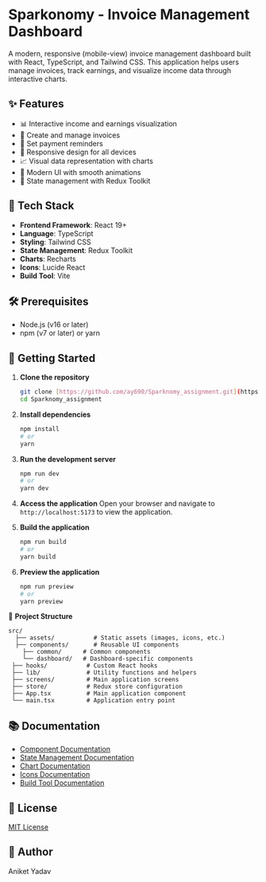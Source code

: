 # Sparkonomy - Invoice Management Dashboard

A modern, responsive (mobile-view) invoice management dashboard built with React, TypeScript, and Tailwind CSS. This application helps users manage invoices, track earnings, and visualize income data through interactive charts.

## ✨ Features

- 📊 Interactive income and earnings visualization
- 📝 Create and manage invoices
- 🔔 Set payment reminders
- 📱 Responsive design for all devices
- 📈 Visual data representation with charts
- 🎨 Modern UI with smooth animations
- 🔄 State management with Redux Toolkit

## 🚀 Tech Stack

- **Frontend Framework**: React 19+
- **Language**: TypeScript
- **Styling**: Tailwind CSS
- **State Management**: Redux Toolkit
- **Charts**: Recharts
- **Icons**: Lucide React
- **Build Tool**: Vite

## 🛠️ Prerequisites

- Node.js (v16 or later)
- npm (v7 or later) or yarn

## 🚀 Getting Started

1. **Clone the repository**

   ```bash
   git clone [https://github.com/ay690/Sparknomy_assignment.git](https://github.com/ay690/Sparknomy_assignment.git)
   cd Sparknomy_assignment
   ```

2. **Install dependencies**
   ```bash
   npm install
   # or
   yarn
   ```
3. **Run the development server**
   ```bash
   npm run dev
   # or
   yarn dev
   ```
4. **Access the application**
   Open your browser and navigate to `http://localhost:5173` to view the application.
5. **Build the application**
   ```bash
   npm run build
   # or
   yarn build
   ```
6. **Preview the application**
   ```bash
   npm run preview
   # or
   yarn preview
   ```

📂 **Project Structure**

```
src/
  ├── assets/           # Static assets (images, icons, etc.)
  ├── components/       # Reusable UI components
    ├── common/      # Common components
    └── dashboard/   # Dashboard-specific components
 ├── hooks/           # Custom React hooks
 ├── lib/             # Utility functions and helpers
 ├── screens/         # Main application screens
 ├── store/           # Redux store configuration
 ├── App.tsx          # Main application component
 └── main.tsx         # Application entry point
```

## 📚 Documentation

- [Component Documentation](docs/components.md)
- [State Management Documentation](docs/state-management.md)
- [Chart Documentation](docs/charts.md)
- [Icons Documentation](docs/icons.md)
- [Build Tool Documentation](docs/build-tool.md)

## 📝 License

  [MIT License](LICENSE)

## 📝 Author

Aniket Yadav